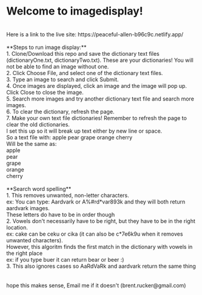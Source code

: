# Welcome to imagedisplay!<br />
<br />
Here is a link to the live site: https://peaceful-allen-b96c9c.netlify.app/ <br />
<br />
**Steps to run image display:**<br />
1. Clone/Download this repo and save the dictionary text files (dictionaryOne.txt, dictionaryTwo.txt). These are your dictionaries! You will not be able to find an image without one.<br />
2. Click Choose File, and select one of the dictionary text files.<br />
3. Type an image to search and click Submit.<br />
4. Once images are displayed, click an image and the image will pop up. Click Close to close the image.<br />
5. Search more images and try another dictionary text file and search more images.<br />
6. To clear the dictionary, refresh the page.<br />
7. Make your own text file dictionaries! Remember to refresh the page to clear the old dictionaries.<br />
I set this up so it will break up text either by new line or space.<br />
So a text file with: apple pear grape orange cherry<br />
Will be the same as:<br />
apple<br />
pear<br />
grape <br />
orange <br />
cherry<br />
<br />
**Search word spelling**<br />
1. This removes unwanted, non-letter characters.<br />
ex: You can type: Aardvark or A%#rd*var893k and they will both return aardvark images.<br />
These letters do have to be in order though<br />
2. Vowels don't necessarily have to be right, but they have to be in the right location.<br />
ex: cake can be ceku or cika (it can also be c*7e6k9u when it removes unwanted characters).<br />
However, this algoritm finds the first match in the dictionary with vowels in the right place<br />
ex: if you type buer it can return bear or beer :)<br />
3. This also ignores cases so AaRdVaRk and aardvark return the same thing<br />
<br /> 
<br />
hope this makes sense, Email me if it doesn't (brent.rucker@gmail.com)<br />